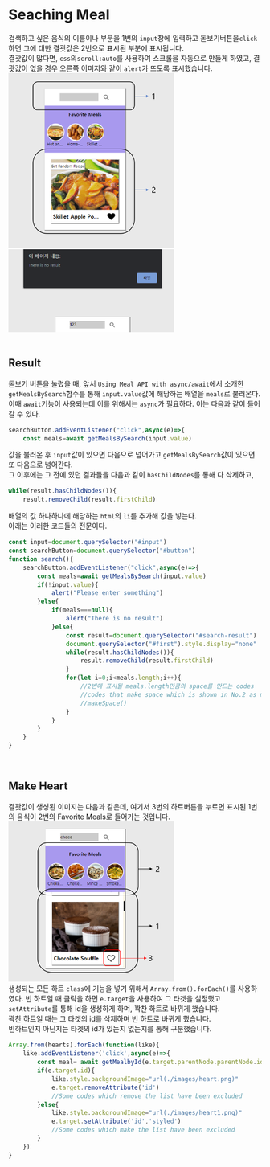# Seaching Meal
검색하고 싶은 음식의 이름이나 부분을 1번의 `input`창에 입력하고 돋보기버튼을`click`하면 그에 대한 결괏값은 2번으로 표시된 부분에 표시됩니다.  
결괏값이 많다면, `css`의`scroll:auto`를 사용하여 스크롤을 자동으로 만들게 하였고, 결괏값이 없을 경우 오른쪽 이미지와 같이 `alert`가 뜨도록 표시했습니다.   
<img src="./readmeImages/2.PNG" width="330px">
<img src="./readmeImages/3.PNG" width="330px">  
<br>

## Result
돋보기 버튼을 눌렀을 때, 앞서 `Using Meal API with async/await`에서 소개한 `getMealsBySearch`함수를 통해 `input.value`값에 해당하는 배열을 `meals`로 불러온다.  
이때 `await`기능이 사용되는데 이를 위해서는 `async`가 필요하다. 이는 다음과 같이 들어갈 수 있다.
```js
searchButton.addEventListener("click",async(e)=>{
    const meals=await getMealsBySearch(input.value)
```
값을 불러온 후 `input`값이 있으면 다음으로 넘어가고 `getMealsBySearch`값이 있으면 또 다음으로 넘어간다.  
그 이후에는 그 전에 있던 결과들을 다음과 같이 `hasChildNodes`를 통해 다 삭제하고,
```js
while(result.hasChildNodes()){
    result.removeChild(result.firstChild)
```
 배열의 값 하나하나에 해당하는 `html`의 `li`를 추가해 값을 넣는다.  
 아래는 이러한 코드들의 전문이다.

```js
const input=document.querySelector("#input")
const searchButton=document.querySelector("#button")
function search(){
    searchButton.addEventListener("click",async(e)=>{
        const meals=await getMealsBySearch(input.value)
        if(!input.value){
            alert("Please enter something")
        }else{
            if(meals===null){
                alert("There is no result")
            }else{
                const result=document.querySelector("#search-result")
                document.querySelector("#first").style.display="none"
                while(result.hasChildNodes()){
                    result.removeChild(result.firstChild)
                }
                for(let i=0;i<meals.length;i++){
                    //2번에 표시될 meals.length만큼의 space를 만드는 codes
                    //codes that make space which is shown in No.2 as much meals.length
                    //makeSpace()
                }
            }
        }
    }
}
```
<br>

## Make Heart
결괏값이 생성된 이미지는 다음과 같은데, 여기서 3번의 하트버튼을 누르면 표시된 1번의 음식이 2번의 Favorite Meals로 들어가는 것입니다.  
<img src="./readmeImages/4.PNG" width="330px">  
생성되는 모든 하트 `class`에 기능을 넣기 위해서 `Array.from().forEach()`를 사용하였다.
빈 하트일 때 클릭을 하면 `e.target`을 사용하여 그 타겟을 설정했고 `setAttribute`를 통해 id을 생성하게 하며, 꽉찬 하트로 바뀌게 했습니다.  
꽉찬 하트일 때는 그 타겟의 id를 삭제하며 빈 하트로 바뀌게 했습니다.  
빈하트인지 아닌지는 타겟의 id가 있는지 없는지를 통해 구분했습니다.


```js        
Array.from(hearts).forEach(function(like){
    like.addEventListener('click',async(e)=>{
        const meal= await getMealbyId(e.target.parentNode.parentNode.id)
        if(e.target.id){
            like.style.backgroundImage="url(./images/heart.png)"
            e.target.removeAttribute('id')
            //Some codes which remove the list have been excluded
        }else{
            like.style.backgroundImage="url(./images/heart1.png)"
            e.target.setAttribute('id','styled')
            //Some codes which make the list have been excluded
        }
    })
}
```